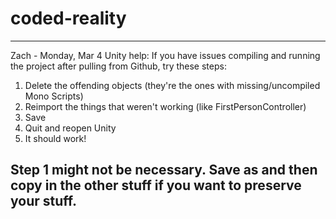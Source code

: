 coded-reality
=============

----------------------
Zach - Monday, Mar 4
Unity help:
If you have issues compiling and running the project after pulling from Github, try these steps:
1. Delete the offending objects (they're the ones with missing/uncompiled Mono Scripts)
2. Reimport the things that weren't working (like FirstPersonController)
3. Save
4. Quit and reopen Unity
5. It should work!

Step 1 might not be necessary. Save as and then copy in the other stuff if you want to preserve your stuff.
-------------------------
